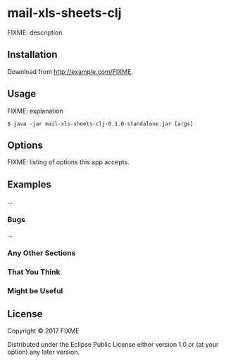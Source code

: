 # mail-xls-sheets-clj

FIXME: description

## Installation

Download from http://example.com/FIXME.

## Usage

FIXME: explanation

    $ java -jar mail-xls-sheets-clj-0.1.0-standalone.jar [args]

## Options

FIXME: listing of options this app accepts.

## Examples

...

### Bugs

...

### Any Other Sections
### That You Think
### Might be Useful

## License

Copyright © 2017 FIXME

Distributed under the Eclipse Public License either version 1.0 or (at
your option) any later version.
